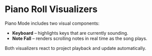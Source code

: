 # Piano Roll Visualizers

Piano Mode includes two visual components:

- **Keyboard** – highlights keys that are currently sounding.
- **Note Fall** – renders scrolling notes in real time as the song plays.

Both visualizers react to project playback and update automatically.
